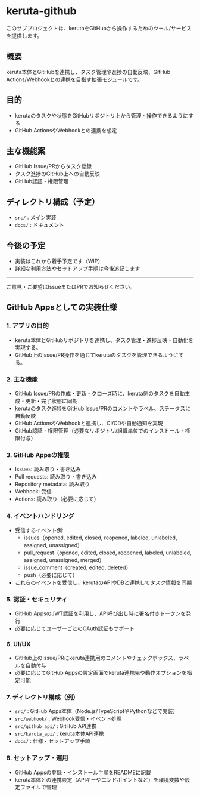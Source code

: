 # keruta-github

このサブプロジェクトは、kerutaをGitHubから操作するためのツール/サービスを提供します。

## 概要
keruta本体とGitHubを連携し、タスク管理や進捗の自動反映、GitHub Actions/Webhookとの連携を目指す拡張モジュールです。

## 目的
- kerutaのタスクや状態をGitHubリポジトリ上から管理・操作できるようにする
- GitHub ActionsやWebhookとの連携を想定

## 主な機能案
- GitHub Issue/PRからタスク登録
- タスク進捗のGitHub上への自動反映
- GitHub認証・権限管理

## ディレクトリ構成（予定）
- `src/` : メイン実装
- `docs/` : ドキュメント

## 今後の予定
- 実装はこれから着手予定です（WIP）
- 詳細な利用方法やセットアップ手順は今後追記します

---

ご意見・ご要望はIssueまたはPRでお知らせください。

## GitHub Appsとしての実装仕様

### 1. アプリの目的
- keruta本体とGitHubリポジトリを連携し、タスク管理・進捗反映・自動化を実現する。
- GitHub上のIssue/PR操作を通じてkerutaのタスクを管理できるようにする。

### 2. 主な機能
- GitHub Issue/PRの作成・更新・クローズ時に、keruta側のタスクを自動生成・更新・完了状態に同期
- kerutaのタスク進捗をGitHub Issue/PRのコメントやラベル、ステータスに自動反映
- GitHub ActionsやWebhookと連携し、CI/CDや自動通知を実現
- GitHub認証・権限管理（必要なリポジトリ/組織単位でのインストール・権限付与）

### 3. GitHub Appsの権限
- Issues: 読み取り・書き込み
- Pull requests: 読み取り・書き込み
- Repository metadata: 読み取り
- Webhook: 受信
- Actions: 読み取り（必要に応じて）

### 4. イベントハンドリング
- 受信するイベント例:
  - issues（opened, edited, closed, reopened, labeled, unlabeled, assigned, unassigned）
  - pull_request（opened, edited, closed, reopened, labeled, unlabeled, assigned, unassigned, merged）
  - issue_comment（created, edited, deleted）
  - push（必要に応じて）
- これらのイベントを受信し、kerutaのAPIやDBと連携してタスク情報を同期

### 5. 認証・セキュリティ
- GitHub AppsのJWT認証を利用し、API呼び出し時に署名付きトークンを発行
- 必要に応じてユーザーごとのOAuth認証もサポート

### 6. UI/UX
- GitHub上のIssue/PRにkeruta連携用のコメントやチェックボックス、ラベルを自動付与
- 必要に応じてGitHub Appsの設定画面でkeruta連携先や動作オプションを指定可能

### 7. ディレクトリ構成（例）
- `src/` : GitHub Apps本体（Node.js/TypeScriptやPythonなどで実装）
- `src/webhook/` : Webhook受信・イベント処理
- `src/github_api/` : GitHub API連携
- `src/keruta_api/` : keruta本体API連携
- `docs/` : 仕様・セットアップ手順

### 8. セットアップ・運用
- GitHub Appsの登録・インストール手順をREADMEに記載
- keruta本体との連携設定（APIキーやエンドポイントなど）を環境変数や設定ファイルで管理 